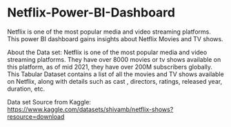 # Netflix-Power-BI-Dashboard
Netflix is one of the most popular media and video streaming platforms. This power BI dashboard gains insights about Netflix Movies and TV shows.


About the Data set:
Netflix is one of the most popular media and video streaming platforms. They have over
8000 movies or tv shows available on this platform, as of mid 2021, they have over 200M
subscribers globally. This Tabular Dataset contains a list of all the movies and TV shows
available on Netflix, along with details such as cast , directors, ratings, released year, duration,
etc.

Data set Source from Kaggle:
https://www.kaggle.com/datasets/shivamb/netflix-shows?resource=download

